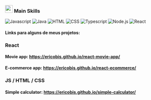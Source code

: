 
### <img src="https://media2.giphy.com/media/QssGEmpkyEOhBCb7e1/giphy.gif?cid=ecf05e47a0n3gi1bfqntqmob8g9aid1oyj2wr3ds3mg700bl&rid=giphy.gif" width ="25">  <b>Main Skills</b>

 <div align="left">
 <img src = "https://img.shields.io/badge/JavaScript-F7DF1E?style=for-the-badge&logo=javascript&logoColor=black"  alt = "Javascript" />
 <img src = "https://img.shields.io/badge/Java-ED8B00?style=for-the-badge&logo=java&logoColor=black"  alt = "Java" />
 <img src = "https://img.shields.io/badge/HTML5-E34F26?style=for-the-badge&logo=html5&logoColor=white"  alt = "HTML" />
 <img src = "https://img.shields.io/badge/CSS3-1572B6?style=for-the-badge&logo=css3&logoColor=white"  alt = "CSS" />
 <img src = "https://img.shields.io/badge/TypeScript-007ACC?style=for-the-badge&logo=typescript&logoColor=white"  alt = "Typescript" />
 <img src = "https://img.shields.io/badge/Node.js-43853D?style=for-the-badge&logo=node.js&logoColor=white"  alt = "Node.js" />
 <img src = "https://img.shields.io/badge/React-20232A?style=for-the-badge&logo=react&logoColor=61DAFB"  alt = "React" />
 </div>

#### Links para alguns de meus projetos: 
### React
#### Movie app: https://ericobis.github.io/react-movie-app/
#### E-commerce app: https://ericobis.github.io/react-ecommerce/
### JS / HTML / CSS
#### Simple calculator: https://ericobis.github.io/simple-calculator/


<!--
**EricoBis/EricoBis** is a ✨ _special_ ✨ repository because its `README.md` (this file) appears on your GitHub profile.

Here are some ideas to get you started:

- 🔭 I’m currently working on ...
- 🌱 I’m currently learning ...
- 👯 I’m looking to collaborate on ...
- 🤔 I’m looking for help with ...
- 💬 Ask me about ...
- 📫 How to reach me: ...
- 😄 Pronouns: ...
- ⚡ Fun fact: ...
-->
